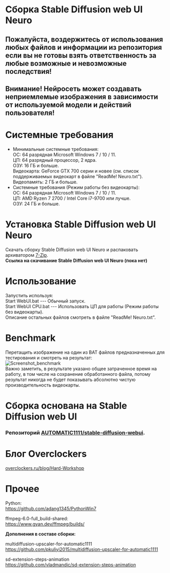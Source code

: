 # Сборка Stable Diffusion web UI Neuro
## Пожалуйста, воздержитесь от использования любых файлов и информации из репозитория если вы не готовы взять ответственность за любые возможные и невозможные последствия!
## Внимание! Нейросеть может создавать неприемлемые изображения в зависимости от используемой модели и действий пользователя!
# Системные требования
- Минимальные системные требования:\
	ОС: 64 разрядная Microsoft Windows 7 / 10 / 11.\
	ЦП: 64 разрядный процессор, 2 ядра.\
	ОЗУ: 16 ГБ и больше.\
	Видеокарта: GeForce GTX 700 серии и новее (см. список поддерживаемых видеокарт в файле "ReadMe! Neuro.txt").\
	Видеопамять: 2 ГБ и больше.
- Системные требования (Режим работы без видеокарты):\
	ОС: 64 разрядная Microsoft Windows 7 / 10 / 11.\
	ЦП: AMD Ryzen 7 2700 / Intel Core i7-9700 или лучше.\
	ОЗУ: 24 ГБ и больше.
# Установка Stable Diffusion web UI Neuro
Скачать сборку Stable Diffusion web UI Neuro и распаковать архиватором [7-Zip](https://7-zip.org/).\
**Ссылка на скачивание Stable Diffusion web UI Neuro (пока нет)**
# Использование
Запустить используя:\
Start WebUI.bat --- Обычный запуск.\
Start WebUI CPU.bat --- Использовать ЦП для работы (Режим работы без видеокарты).\
Описание остальных файлов смотреть в файле "ReadMe! Neuro.txt".
# Benchmark
Перетащить изображение на один из BAT файлов предназначенных для тестирования и смотреть на результат:\
![Screenshot_benchmark](https://user-images.githubusercontent.com/19572158/230573731-509b2538-6578-4bdf-a4d4-7a03707c3f90.jpg)\
Важно заметить, в результате указано общее затраченное время на работу, в том числе на сохранение обработанного файла, потому результат никогда не будет показывать абсолютно чистую производительность видеокарты.
# Сборка основана на Stable Diffusion web UI
### Репозиторий [AUTOMATIC1111/stable-diffusion-webui](https://github.com/AUTOMATIC1111/stable-diffusion-webui).
# Блог Overclockers
[overclockers.ru/blog/Hard-Workshop](https://overclockers.ru/blog/Hard-Workshop)
# Прочее
Python:\
https://github.com/adang1345/PythonWin7

ffmpeg-6.0-full_build-shared:\
https://www.gyan.dev/ffmpeg/builds/

**Дополнения в составе сборки:**

multidiffusion-upscaler-for-automatic1111\
https://github.com/pkuliyi2015/multidiffusion-upscaler-for-automatic1111

sd-extension-steps-animation\
https://github.com/vladmandic/sd-extension-steps-animation
